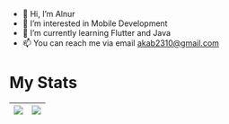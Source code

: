 - 👋 Hi, I’m Alnur
- 👀 I’m interested in Mobile Development
- 🌱 I’m currently learning Flutter and Java
- 📫 You can reach me via email akab2310@gmail.com

# My Stats 
| <img align="center" src="https://github-readme-stats.vercel.app/api?username=akab1902&count_private=true&show_icons=true&theme=algolia&hide_border=true" /> | <img align="center" src="https://github-readme-stats.vercel.app/api/top-langs/?username=akab1902&exclude_repo=iOS-Learning&theme=algolia&hide_border=true&layout=compact" /> |
| ------------- | ------------- |

